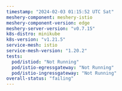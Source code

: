 ```yaml
---
timestamp: "2024-02-03 01:15:52 UTC Sat"
meshery-component: meshery-istio
meshery-component-version: edge
meshery-server-version: "v0.7.15"
k8s-distro: minikube
k8s-version: "v1.21.5"
service-mesh: istio
service-mesh-version: "1.20.2"
tests:
  pod/istiod: "Not Running"
  pod/istio-egressgateway: "Not Running"
  pod/istio-ingressgateway: "Not Running"
overall-status: "failing"
---
```

